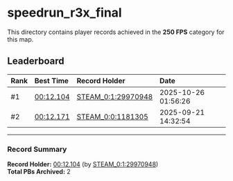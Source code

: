 # speedrun_r3x_final

This directory contains player records achieved in the **250 FPS** category for this map.

## Leaderboard

| Rank | Best Time | Record Holder | Date                |
| :--- | :-------- | :------------ | :------------------ |
| #1   | [00:12.104](./00012104_STEAM_0_1_29970948_20251026-015626.zip) | [STEAM_0:1:29970948](https://speedrun16.com/profile/STEAM_0:1:29970948)   | 2025-10-26 01:56:26 |
| #2   | [00:12.171](./00012171_STEAM_0_0_1181305_20250921-143254.zip) | [STEAM_0:0:1181305](https://speedrun16.com/profile/STEAM_0:0:1181305)   | 2025-09-21 14:32:54 |

---

### Record Summary
**Record Holder:** [00:12.104](./00012104_STEAM_0_1_29970948_20251026-015626.zip) (by [STEAM_0:1:29970948](https://speedrun16.com/profile/STEAM_0:1:29970948))  
**Total PBs Archived:** 2